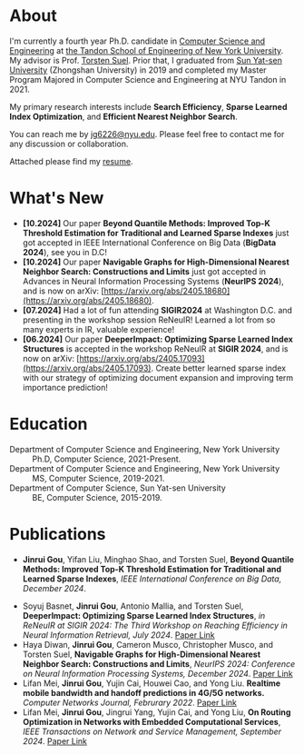 
<!-- ## Welcome to GitHub Pages

You can use the [editor on GitHub](https://github.com/linmengsysu/linmengsysu.github.com/edit/master/index.md) to maintain and preview the content for your website in Markdown files.

Whenever you commit to this repository, GitHub Pages will run [Jekyll](https://jekyllrb.com/) to rebuild the pages in your site, from the content in your Markdown files.

### Markdown

Markdown is a lightweight and easy-to-use syntax for styling your writing. It includes conventions for

```markdown
Syntax highlighted code block

# Header 1
## Header 2
### Header 3

- Bulleted
- List

1. Numbered
2. List

**Bold** and _Italic_ and `Code` text

[Link](url) and ![Image](src)
```

For more details see [GitHub Flavored Markdown](https://guides.github.com/features/mastering-markdown/).

### Jekyll Themes

Your Pages site will use the layout and styles from the Jekyll theme you have selected in your [repository settings](https://github.com/linmengsysu/linmengsysu.github.com/settings). The name of this theme is saved in the Jekyll `_config.yml` configuration file.

### Support or Contact

Having trouble with Pages? Check out our [documentation](https://help.github.com/categories/github-pages-basics/) or [contact support](https://github.com/contact) and we’ll help you sort it out.
-->


# About
I'm currently a fourth year Ph.D. candidate in [Computer Science and Engineering](https://engineering.nyu.edu/academics/departments/computer-science-and-engineering/) at [the Tandon School of Engineering of New York University](https://engineering.nyu.edu/). My advisor is Prof. [Torsten Suel](https://engineering.nyu.edu/~suel/). Prior that, I graduated from [Sun Yat-sen University](http://www.sysu.edu.cn/2012/en/index.htm) (Zhongshan University) in 2019 and completed my Master Program Majored in Computer Science and Engineering at NYU Tandon in 2021. 

My primary research interests include **Search Efficiency**, **Sparse Learned Index Optimization**, and **Efficient Nearest Neighbor Search**.

You can reach me by [jg6226@nyu.edu](mailto:jg6226@nyu.edu). Please feel free to contact me for any discussion or collaboration. 

Attached please find my [resume](https://j9rrygou.github.io/Resume.pdf).

# What's New
* **\[10.2024\]** Our paper **Beyond Quantile Methods: Improved Top-K Threshold Estimation for Traditional and Learned Sparse Indexes** just got accepted in IEEE International Conference on Big Data (**BigData 2024**), see you in D.C!
* **\[10.2024\]** Our paper **Navigable Graphs for High-Dimensional Nearest Neighbor Search: Constructions and Limits** just got accepted in Advances in Neural Information Processing Systems (**NeurIPS 2024**), and is now on arXiv: [https://arxiv.org/abs/2405.18680](https://arxiv.org/abs/2405.18680).
* **\[07.2024\]** Had a lot of fun attending **SIGIR2024** at Washington D.C. and presenting in the workshop session ReNeuIR! Learned a lot from so many experts in IR, valuable experience!
* **\[06.2024\]** Our paper **DeeperImpact: Optimizing Sparse Learned Index Structures** is accepted in the workshop ReNeuIR at **SIGIR 2024**, and is now on arXiv: [https://arxiv.org/abs/2405.17093](https://arxiv.org/abs/2405.17093). Create better learned sparse index with our strategy of optimizing document expansion and improving term importance prediction!

# Education

<dl>
 <dt>Department of Computer Science and Engineering, New York University</dt>
 <dd>Ph.D, Computer Science, 2021-Present.</dd>
 
  <dt>Department of Computer Science and Engineering, New York University</dt>
 <dd>MS, Computer Science, 2019-2021.</dd>
 
 <dt>Department of Computer Science, Sun Yat-sen University</dt>
 <dd>BE, Computer Science, 2015-2019.</dd>
 
</dl>
 
 
 
# Publications
* **Jinrui Gou**, Yifan Liu, Minghao Shao, and Torsten Suel, **Beyond Quantile Methods: Improved Top-K Threshold Estimation for Traditional and Learned Sparse Indexes**, *IEEE International Conference on Big Data, December 2024*.
<!-- * **Jinrui Gou**, Yifan Liu, Minghao Shao, and Torsten Suel, **Beyond Quantile Methods: Improved Top-K Threshold Estimation for Traditional and Learned Sparse Indexes**, *submitted for application*. -->
* Soyuj Basnet, **Jinrui Gou**, Antonio Mallia, and Torsten Suel, **DeeperImpact: Optimizing Sparse Learned Index Structures**, *in ReNeuIR at SIGIR 2024: The Third Workshop on Reaching Efficiency in Neural Information Retrieval, July 2024*. [Paper Link](https://arxiv.org/abs/2405.17093)
* Haya Diwan, **Jinrui Gou**, Cameron Musco, Christopher Musco, and Torsten Suel, **Navigable Graphs for High-Dimensional Nearest Neighbor Search: Constructions and Limits**, *NeurIPS 2024: Conference on Neural Information Processing Systems, December 2024*. [Paper Link](https://arxiv.org/abs/2405.18680)
* Lifan Mei, **Jinrui Gou**, Yujin Cai, Houwei Cao, and Yong Liu. **Realtime mobile bandwidth and handoff predictions in 4G/5G networks.** *Computer Networks Journal, Februrary 2022*. [Paper Link](https://arxiv.org/abs/2104.12959)
* Lifan Mei, **Jinrui Gou**, Jingrui Yang, Yujin Cai, and Yong Liu, **On Routing Optimization in Networks with Embedded Computational Services**, *IEEE Transactions on Network and Service Management, September 2024*. [Paper Link](https://arxiv.org/abs/2210.03338)




<!--
# Publications
* **Isomorphic Neural Network for Graph Representation Learning and Classification**. **Lin Meng**, Jiawei Zhang.  Graph Representation Learning Workshop of the 33rd Conference on Neural Information Processing Systems (NeurIPS ’19 Workshop), Vancouver, Canada, December 8-14, 2019. [\[poster\]](https://github.com/linmengsysu/linmengsysu.github.io/blob/master/slides/IsoNNposter.pdf) [\[code\]](https://github.com/linmengsysu/IsoNN/tree/master/code)
* **LATTE: Application Oriented Network Embedding**. **Lin Meng**, Jiyang Bai, Jiawei Zhang.  In: Proceedings of the 36th IEEE International Conference on Data Engineering (BigData ’19), Los Angeles, CA, USA, December 9-12, 2019. [\[slides\]](https://github.com/linmengsysu/linmengsysu.github.io/blob/master/slides/bigdata_latte.pdf)
* **Deep Heterogeneous Social Network Alignment**. **Lin Meng**, Yuxiang Ren, Jiawei Zhang, Fanghua Ye, Philip S. Yu.  In: Proceedings of the 5th IEEE International Conference on Collaboration and Internet Computing (CIC ’19), Los Angeles, CA, USA, December 12-14, 2019.  <span style="color:red">*(invited paper)*</span> [\[slides\]](https://github.com/linmengsysu/linmengsysu.github.io/blob/master/slides/cic_deta.pdf)
* **Scalable Heterogeneous Social Network Alignment through Synergistic Graph Partition**. Yuxiang Ren, **Lin Meng**, and Jiawei Zhang. 31st ACM Conference on Hypertext and Social Media (HT’20), Virtual Edition, July 13-15 2020, 2020.
-->

<!-- # Honors and Awards

* To add.  -->


<script type="text/javascript" id="clustrmaps" src="//clustrmaps.com/map_v2.js?d=OtPNu119tUnejStRwwuEYRMF-6oNlptfUqM5-jzX1pE&cl=ffffff&w=a"></script>
